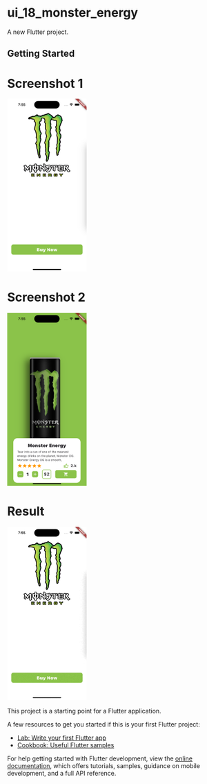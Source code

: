 # ui_18_monster_energy

A new Flutter project.

## Getting Started

# Screenshot 1
<img src ="https://github.com/Mirzaazmath/flutter_60_ui_challange/blob/main/ui_18_monster_energy/assets/output/Screenshot1.png" height="400">

# Screenshot 2
<img src ="https://github.com/Mirzaazmath/flutter_60_ui_challange/blob/main/ui_18_monster_energy/assets/output/Screenshot2.png" height="400">

# Result
<img src ="https://github.com/Mirzaazmath/flutter_60_ui_challange/blob/main/ui_18_monster_energy/assets/output/result.gif" height="400">


This project is a starting point for a Flutter application.


A few resources to get you started if this is your first Flutter project:

- [Lab: Write your first Flutter app](https://docs.flutter.dev/get-started/codelab)
- [Cookbook: Useful Flutter samples](https://docs.flutter.dev/cookbook)

For help getting started with Flutter development, view the
[online documentation](https://docs.flutter.dev/), which offers tutorials,
samples, guidance on mobile development, and a full API reference.
